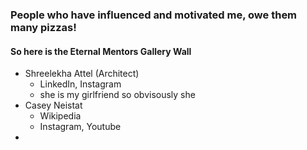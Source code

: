 ### People who have influenced and motivated me, owe them many pizzas!
#### So here is the Eternal Mentors Gallery Wall 

- Shreelekha Attel (Architect)
	- LinkedIn, Instagram 
	- she is my girlfriend so obvisously she 
- Casey Neistat
	- Wikipedia
	- Instagram, Youtube
 - 

<!--stackedit_data:
eyJoaXN0b3J5IjpbLTE5NDQ3MTM4NDZdfQ==
-->